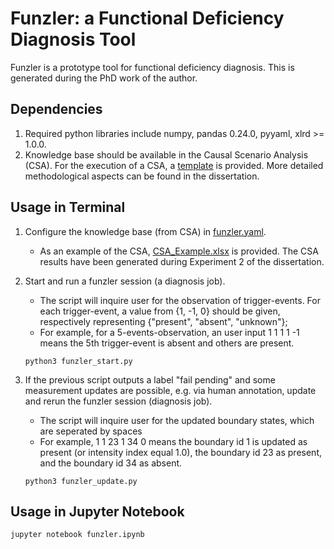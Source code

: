 # Funzler: a Functional Deficiency Diagnosis Tool
Funzler is a prototype tool for functional deficiency diagnosis. This is generated during the PhD work of the author.

## Dependencies
1. Required python libraries include numpy, pandas 0.24.0, pyyaml, xlrd >= 1.0.0.
1. Knowledge base should be available in the Causal Scenario Analysis (CSA). For the execution of a CSA, a [template](./csa/CSA_template_v1.1.xlsm) is provided. More detailed methodological aspects can be found in the dissertation.

## Usage in Terminal
1. Configure the knowledge base (from CSA) in [funzler.yaml](./config/funzler.yaml).
    - As an example of the CSA, [CSA_Example.xlsx](./csa/CSA_Example.xlsx) is provided. The CSA results have been generated during Experiment 2 of the dissertation.
1. Start and run a funzler session (a diagnosis job).
    - The script will inquire user for the observation of trigger-events. For each trigger-event, a value from {1, -1, 0} should be given, respectively representing {"present", "absent", "unknown"};
    - For example, for a 5-events-observation, an user input 1 1 1 1 -1 means the 5th trigger-event is absent and others are present.

    ```
    python3 funzler_start.py
    ```
1. If the previous script outputs a label "fail pending" and some measurement updates are possible, e.g. via human annotation, update and rerun the funzler session (diagnosis job).
    - The script will inquire user for the updated boundary states, which are seperated by spaces
    - For example, 1 1 23 1 34 0 means the boundary id 1 is updated as present (or intensity index equal 1.0), the boundary id 23 as present, and the boundary id 34 as absent.
    ```
    python3 funzler_update.py
    ```

## Usage in Jupyter Notebook
```
jupyter notebook funzler.ipynb
```

